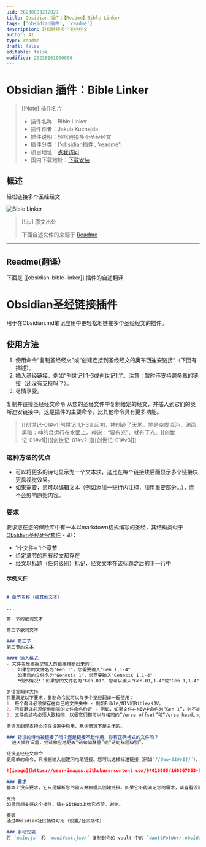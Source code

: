 ```yaml
---
uid: 20230803212027
title: Obsidian 插件：【Readme】Bible Linker
tags: ['obsidian插件', 'readme']
description: 轻松链接多个圣经经文
author: AI
type: readme
draft: false
editable: false
modified: 20230101000000
---
```


# Obsidian 插件：Bible Linker

> [!Note] 插件名片
> - 插件名称：Bible Linker
> - 插件作者：Jakub Kuchejda
> - 插件说明：轻松链接多个圣经经文
> - 插件分类：['obsidian插件', 'readme']
> - 项目地址：[点我访问](https://github.com/kuchejak/obsidian-bible-linker-plugin)
> - 国内下载地址：[下载安装](https://pkmer.cn/products/plugin/pluginMarket/?obsidian-bible-linker)

## 概述

轻松链接多个圣经经文

![Bible Linker](https://cdn.pkmer.cn/covers/obsidian-bible-linker.png!pkmer)

> [!tip] 原文出处
> 
>下面自述文件的来源于 [Readme](https://ghproxy.net/https://raw.githubusercontent.com/kuchejak/obsidian-bible-linker-plugin/main/README.md)
> 

---

## Readme(翻译）

下面是 [[obsidian-bible-linker]] 插件的自述翻译



# Obsidian圣经链接插件
用于在Obsidian.md笔记应用中更轻松地链接多个圣经经文的插件。

## 使用方法
1. 使用命令“复制圣经经文”或“创建连接到圣经经文的奥布西迪安链接”（下面有描述）。
2. 插入圣经链接，例如“创世记1:1-3或创世记1.1”。注意：暂时不支持跨多章的链接（还没有支持吗？）。
3. 尽情享受。

复制并链接圣经经文命令
从您的圣经文件中复制给定的经文，并插入到它们的奥斯迪安链接中。这是插件的主要命令，比其他命令具有更多功能。

>[[创世记-01#v1|创世记 1,1-3]] 起初，神创造了天地。地是空虚混沌，渊面黑暗；神的灵运行在水面上。神说：“要有光”，就有了光。[[创世记-01#v1|]][[创世记-01#v2|]][[创世记-01#v3|]]

### 这种方法的优点
- 可以将更多的诗句显示为一个文本块，这比在每个链接块后面显示多个链接块更具视觉效果。
- 如果需要，您可以编辑文本（例如添加一些行内注释，加粗重要部分...），而不会影响原始内容。

### 要求
要求您在您的保险库中有一本以markdown格式编写的圣经，其结构类似于[Obsidian圣经研究套件](https://forum.obsidian.md/t/bible-study-in-obsidian-kit-including-the-bible-in-markdown/12503) - 即：
- 1个文件= 1个章节
- 给定章节的所有经文都存在
- 经文以标题（任何级别）标记，经文文本在该标题之后的下一行中

#### 示例文件
```md

# 章节名称（或其他文本） 

...

第一节的歌词文本

第二节歌词文本

### 第三节
第三节的文本

#### 输入格式
- 文件名是根据您输入的链接推断出来的：
  - 如果您的文件名为"Gen 1"，您需要输入"Gen 1,1-4"
  - 如果您的文件名为"Genesis 1"，您需要输入"Genesis 1,1-4"
  - *例外情况*：如果您的文件名为"Gen-01"，您可以输入"Gen-01,1-4"或"Gen 1,1-4"

多语言翻译支持
只要满足以下要求，复制命令就可以与多个圣经翻译一起使用：
1. 每个翻译必须保存在自己的文件夹中 - 例如Bible/NIV和Bible/KJV。
2. 所有翻译必须使用相同的文件命名约定 - 例如，如果文件在NIV中命名为“Gen 1”，则不能在KJV中命名为“Gn 1”。
3. 文件的结构必须大致相同，以便它们都可以与相同的“Verse offset”和“Verse heading level”设置一起使用。

多语言翻译支持必须在设置中启用，默认情况下是关闭的。

### 错误的诗句被链接了吗？还是链接不起作用，你有正确格式的文件吗？
- 进入插件设置，尝试相应地更改“诗句偏移量”或“诗句标题级别”。

链接圣经经文命令
更简单的命令，只根据输入创建闪电笔链接。您可以选择标准链接（例如`[[Gen-01#v1]]`），嵌入链接（例如`![[Gen-01#v1]]`）或在预览模式下不可见的链接（例如`[[Gen-01#v1|]]`）。这个命令功能较弱，但对于您的圣经文件的要求也较宽松，因此即使复制命令不起作用，您也可以使用它。  

![image](https://user-images.githubusercontent.com/94016085/160867853-5bff3b17-d8a7-4ec9-8672-eb1fa3acc88c.png)

### 要求
基本上没有要求，它只是解析您的输入并根据其创建链接。如果它不能满足您的需求，请查看设置。

支持
如果您想支持这个插件，请在GitHub上给它点赞。谢谢。

安装
通过Obsidian社区插件可用（设置/社区插件）

### 手动安装
将 `main.js` 和 `manifest.json` 复制到你的 vault 中的 `VaultFolder/.obsidian/plugins/your-plugin-id/` 目录下。



